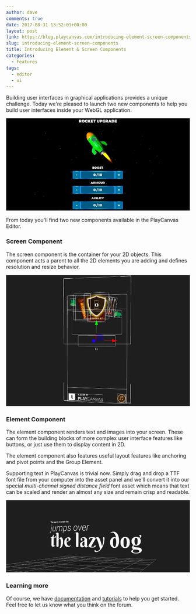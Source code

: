 ```yaml
---
author: dave
comments: true
date: 2017-08-31 13:52:01+00:00
layout: post
link: https://blog.playcanvas.com/introducing-element-screen-components/
slug: introducing-element-screen-components
title: Introducing Element & Screen Components
categories:
  - Features
tags:
  - editor
  - ui
---
```


Building user interfaces in graphical applications provides a unique challenge. Today we're pleased to launch two new components to help you build user interfaces inside your WebGL application.

![Sample Game UI](/assets/media/sample-game-ui.gif)

From today you'll find two new components available in the PlayCanvas Editor.

### Screen Component

The screen component is the container for your 2D objects. This component acts a parent to all the 2D elements you are adding and defines resolution and resize behavior.

![Master Archer Screen](/assets/media/editor-master-archer.jpg)

### Element Component

The element component renders text and images into your screen. These can form the building blocks of more complex user interface features like buttons, or just use them to display content in 2D.

The element component also features useful layout features like anchoring and pivot points and the Group Element.

Supporting text in PlayCanvas is trivial now. Simply drag and drop a TTF font file from your computer into the asset panel and we'll convert it into our special *multi-channel signed distance field* font asset which means that text can be scaled and render an almost any size and remain crisp and readable.

![Text Elements](/assets/media/editor-text-elements.jpg)

### Learning more

Of course, we have [documentation](https://developer.playcanvas.com/user-manual/user-interface/) and [tutorials](https://developer.playcanvas.com/tutorials/?tags=ui) to help you get started. Feel free to let us know what you think on the forum.
